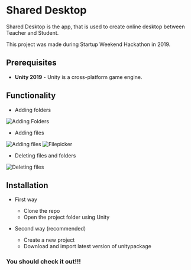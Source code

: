 # Shared Desktop

Shared Desktop is the app, that is used to create online desktop between Teacher and Student.

This project was made during Startup Weekend Hackathon in 2019.

## Prerequisites
- **Unity 2019** - Unity is a cross-platform game engine.

## Functionality

- Adding folders

![Adding Folders](https://i.imgur.com/ikBwgjt.png)

- Adding files

![Adding files](https://i.imgur.com/sl8P26V.png)
![Filepicker](https://i.imgur.com/jNLBe4Q.png)

- Deleting files and folders

![Deleting files](https://i.imgur.com/WlULKra.png)

## Installation

- First way 
  - Clone the repo
  - Open the project folder using Unity

- Second way (recommended)
  - Create a new project
  - Download and import latest version of unitypackage

### You should check it out!!!
